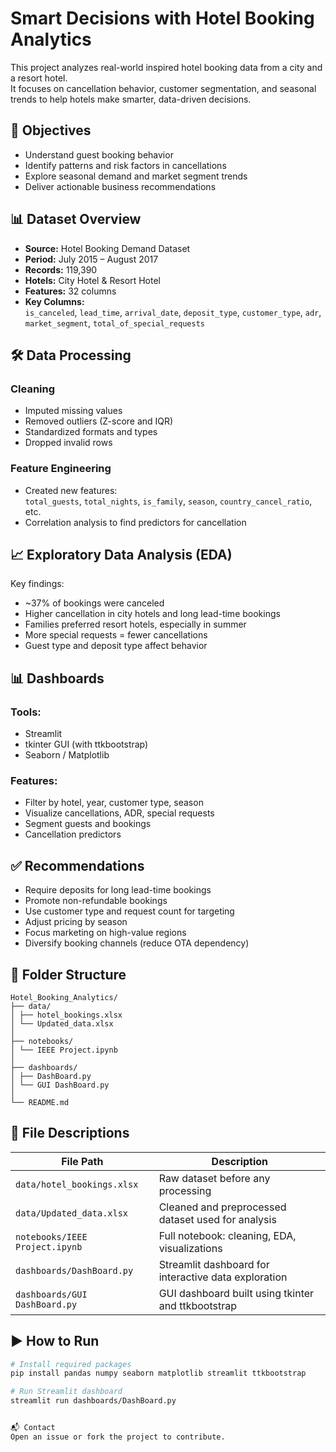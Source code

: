 # Smart Decisions with Hotel Booking Analytics

This project analyzes real-world inspired hotel booking data from a city and a resort hotel.  
It focuses on cancellation behavior, customer segmentation, and seasonal trends to help hotels make smarter, data-driven decisions.

## 📌 Objectives

- Understand guest booking behavior  
- Identify patterns and risk factors in cancellations  
- Explore seasonal demand and market segment trends  
- Deliver actionable business recommendations

## 📊 Dataset Overview

- **Source:** Hotel Booking Demand Dataset  
- **Period:** July 2015 – August 2017  
- **Records:** 119,390  
- **Hotels:** City Hotel & Resort Hotel  
- **Features:** 32 columns  
- **Key Columns:**  
  `is_canceled`, `lead_time`, `arrival_date`, `deposit_type`, `customer_type`, `adr`, `market_segment`, `total_of_special_requests`

## 🛠️ Data Processing

### Cleaning
- Imputed missing values
- Removed outliers (Z-score and IQR)
- Standardized formats and types
- Dropped invalid rows

### Feature Engineering
- Created new features:  
  `total_guests`, `total_nights`, `is_family`, `season`, `country_cancel_ratio`, etc.
- Correlation analysis to find predictors for cancellation

## 📈 Exploratory Data Analysis (EDA)

Key findings:

- ~37% of bookings were canceled  
- Higher cancellation in city hotels and long lead-time bookings  
- Families preferred resort hotels, especially in summer  
- More special requests = fewer cancellations  
- Guest type and deposit type affect behavior

## 📊 Dashboards

### Tools:
- Streamlit  
- tkinter GUI (with ttkbootstrap)  
- Seaborn / Matplotlib

### Features:
- Filter by hotel, year, customer type, season
- Visualize cancellations, ADR, special requests
- Segment guests and bookings
- Cancellation predictors

## ✅ Recommendations

- Require deposits for long lead-time bookings  
- Promote non-refundable bookings  
- Use customer type and request count for targeting  
- Adjust pricing by season  
- Focus marketing on high-value regions  
- Diversify booking channels (reduce OTA dependency)

## 📁 Folder Structure

```
Hotel_Booking_Analytics/
├── data/
│ ├── hotel_bookings.xlsx
│ └── Updated_data.xlsx
│
├── notebooks/
│ └── IEEE Project.ipynb
│
├── dashboards/
│ ├── DashBoard.py
│ └── GUI DashBoard.py
│
└── README.md
```


## 📄 File Descriptions

| File Path                        | Description                                             |
|----------------------------------|---------------------------------------------------------|
| `data/hotel_bookings.xlsx`       | Raw dataset before any processing                      |
| `data/Updated_data.xlsx`         | Cleaned and preprocessed dataset used for analysis     |
| `notebooks/IEEE Project.ipynb`   | Full notebook: cleaning, EDA, visualizations           |
| `dashboards/DashBoard.py`        | Streamlit dashboard for interactive data exploration   |
| `dashboards/GUI DashBoard.py`    | GUI dashboard built using tkinter and ttkbootstrap     |

## ▶️ How to Run

```bash
# Install required packages
pip install pandas numpy seaborn matplotlib streamlit ttkbootstrap

# Run Streamlit dashboard
streamlit run dashboards/DashBoard.py


📬 Contact
Open an issue or fork the project to contribute.

